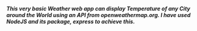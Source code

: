 ##### This very basic Weather web app can display Temperature of any City around the World using an API from openweathermap.org. I have used NodeJS and its package, express to achieve this.
